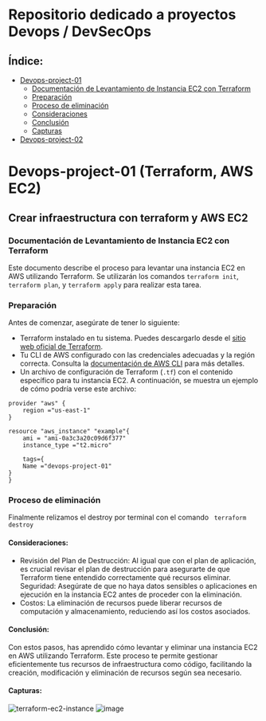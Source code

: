 # Repositorio dedicado a proyectos Devops / DevSecOps

## Índice:

- [Devops-project-01](#devops-project-01--terraform-aws-ec2)
  - [Documentación de Levantamiento de Instancia EC2 con Terraform](#documentación-de-levantamiento-de-instancia-ec2-con-terraform)
  - [Preparación](#preparación)
  - [Proceso de eliminación](#proceso-de-eliminación)
  - [Consideraciones](#consideraciones)
  - [Conclusión](#conclusión)
  - [Capturas](#capturas)
- [Devops-project-02]()


# Devops-project-01  (Terraform, AWS EC2)

## __Crear infraestructura con terraform y AWS EC2__

### Documentación de Levantamiento de Instancia EC2 con Terraform

Este documento describe el proceso para levantar una instancia EC2 en AWS utilizando Terraform. Se utilizarán los comandos `terraform init`, `terraform plan`, y `terraform apply` para realizar esta tarea.

### Preparación

Antes de comenzar, asegúrate de tener lo siguiente:

- Terraform instalado en tu sistema. Puedes descargarlo desde el [sitio web oficial de Terraform](https://www.terraform.io/downloads.html).
- Tu CLI de AWS configurado con las credenciales adecuadas y la región correcta. Consulta la [documentación de AWS CLI](https://docs.aws.amazon.com/cli/latest/userguide/cli-configure-files.html) para más detalles.
- Un archivo de configuración de Terraform (`.tf`) con el contenido específico para tu instancia EC2. A continuación, se muestra un ejemplo de cómo podría verse este archivo:

```
provider "aws" {
    region ="us-east-1"
}

resource "aws_instance" "example"{
    ami = "ami-0a3c3a20c09d6f377"
    instance_type ="t2.micro"

    tags={
    Name ="devops-project-01"
}
}
```
### Proceso de eliminación
Finalmente relizamos el destroy por terminal con el comando ` terraform destroy`

#### Consideraciones:
- Revisión del Plan de Destrucción: Al igual que con el plan de aplicación, es crucial revisar el plan de destrucción para asegurarte de que Terraform tiene entendido correctamente qué recursos eliminar.
Seguridad: Asegúrate de que no haya datos sensibles o aplicaciones en ejecución en la instancia EC2 antes de proceder con la eliminación.
- Costos: La eliminación de recursos puede liberar recursos de computación y almacenamiento, reduciendo así los costos asociados.

#### Conclusión:
Con estos pasos, has aprendido cómo levantar y eliminar una instancia EC2 en AWS utilizando Terraform. Este proceso te permite gestionar eficientemente tus recursos de infraestructura como código, facilitando la creación, modificación y eliminación de recursos según sea necesario.
#### Capturas:
![terraform-ec2-instance](https://github.com/GuidoSantiagoReta/DevOps-Projects/assets/46303885/1940c89b-ba2d-4da5-9eb3-e150414ba9aa)
![image](https://github.com/GuidoSantiagoReta/DevOps-Projects/assets/46303885/c9cd4e78-f210-4dc8-86dc-cec4bd5f816b)


